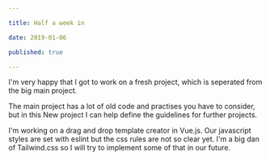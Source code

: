 ```yaml
---

title: Half a week in

date: 2019-01-06

published: true

---
```




I'm very happy that I got to work on a fresh project, which is seperated from the big main project.

The main project has a lot of old code and practises you have to consider, but in this New project I can help define the guidelines for further projects.

I'm working on a drag and drop template creator in Vue.js. Our javascript styles are set with eslint but the css rules are not so clear yet. I'm a big dan of Tailwind.css so I will try to implement some of that in our future. 
